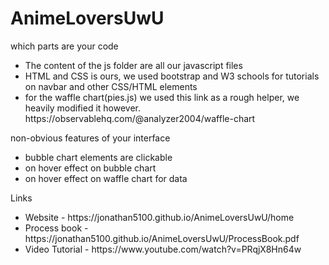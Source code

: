 # AnimeLoversUwU

which parts are your code
<ul>
  <li>The content of the js folder are all our javascript files </li>
    <li> HTML and CSS is ours, we used bootstrap and W3 schools for tutorials on navbar
    and other CSS/HTML elements</li>
    <li> for the waffle chart(pies.js) we used this link as a rough helper, we heavily modified it however.
        https://observablehq.com/@analyzer2004/waffle-chart </li>
</ul>

non-obvious features of your interface
<ul>
    <li>bubble chart elements are clickable</li>
    <li>on hover effect on bubble chart</li>
    <li>on hover effect on waffle chart for data</li>
</ul>
Links 
    <ul>
    <li>Website -  https://jonathan5100.github.io/AnimeLoversUwU/home</li>
    <li>Process book - https://jonathan5100.github.io/AnimeLoversUwU/ProcessBook.pdf</li>
   <li> Video Tutorial - https://www.youtube.com/watch?v=PRqjX8Hn64w </li>
    </ul>
